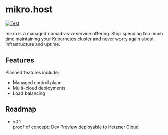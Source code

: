 # mikro.host

[![Test](https://github.com/flexwie/mikro.host/actions/workflows/go.yml/badge.svg)](https://github.com/flexwie/mikro.host/actions/workflows/go.yml)

mikro is a managed nomad-as-a-service offering. Stop spending too much time maintaining your Kubernetes cluster and never worry again about infrastructure and uptime.

## Features

Planned features include:

- Managed control plane
- Multi-cloud deployments
- Load balancing

## Roadmap

- v0.1  
  proof of concept: Dev Preview deployable to Hetzner Cloud
